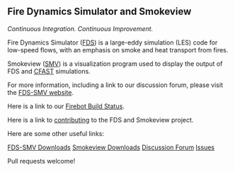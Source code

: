 ## Fire Dynamics Simulator and Smokeview

*Continuous Integration. Continuous Improvement.*

Fire Dynamics Simulator ([FDS](https://github.com/firemodels/fds)) is a large-eddy simulation (LES) code for low-speed flows, with an emphasis on smoke and heat transport from fires.

Smokeview ([SMV](https://github.com/firemodels/smv)) is a visualization program used to display the output of FDS and [CFAST](https://github.com/firemodels/cfast) simulations.

For more information, including a link to our discussion forum, please visit the [FDS-SMV website](https://pages.nist.gov/fds-smv/).

Here is a link to our [Firebot Build Status](https://pages.nist.gov/fds-smv/firebot_status.html).

Here is a link to [contributing](https://github.com/firemodels/fds/blob/master/CONTRIBUTING.md) to the FDS and Smokeview project.

Here are some other useful links:

[FDS-SMV Downloads](https://github.com/firemodels/fds/releases)
[Smokeview Downloads](https://github.com/firemodels/smv/releases)
[Discussion Forum](https://groups.google.com/forum/#!forum/fds-smv)
[Issues](https://github.com/firemodels/fds/issues)

Pull requests welcome!
